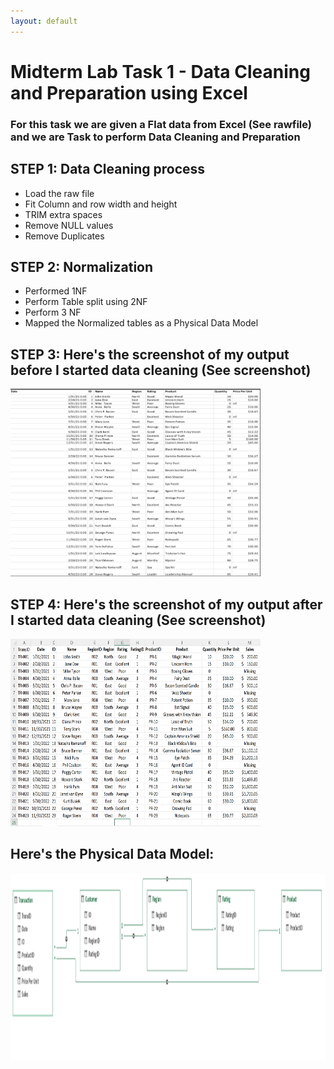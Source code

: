 ```yaml
---
layout: default
---
```


# Midterm Lab Task 1 - Data Cleaning and Preparation using Excel
### For this task we are given a Flat data from Excel (See rawfile) and we are Task to perform Data Cleaning and Preparation

## STEP 1: Data Cleaning process
- Load the raw file
- Fit Column and row width and height
- TRIM extra spaces
- Remove NULL values
- Remove Duplicates

## STEP 2: Normalization
- Performed 1NF
- Perform Table split using 2NF
- Perform 3 NF
- Mapped the Normalized tables as a Physical Data Model

## STEP 3: Here's the screenshot of my output before I started data cleaning (See screenshot)
<img src="images/before.png" alt="Alt Text" width="400" height="300">

## STEP 4: Here's the screenshot of my output after I started data cleaning (See screenshot)
<img src="images/output.png" alt="Alt Text" width="400" height="300">

## Here's the Physical Data Model:
<img src="images/erd.png" alt="Alt Text" width="920" height="300">
